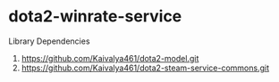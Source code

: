 # dota2-winrate-service

Library Dependencies
1. https://github.com/Kaivalya461/dota2-model.git
2. https://github.com/Kaivalya461/dota2-steam-service-commons.git
